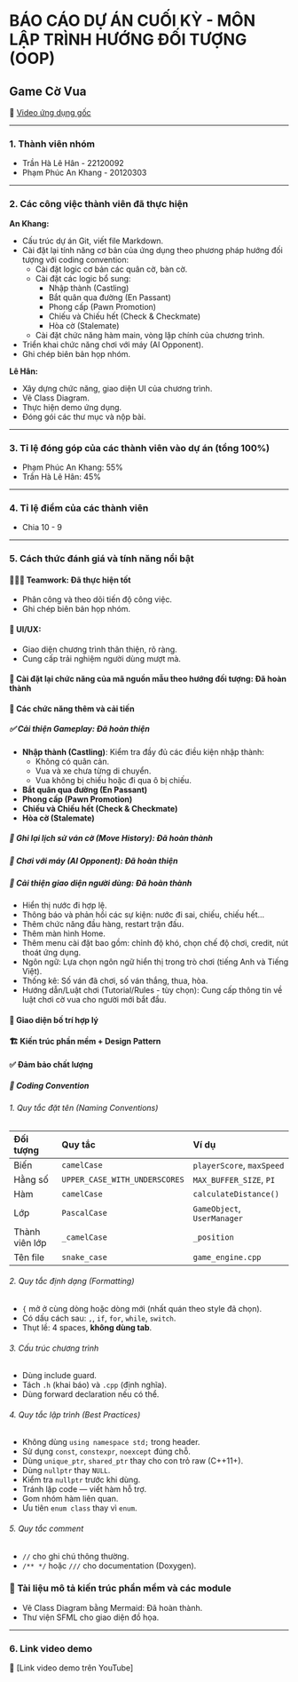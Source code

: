 # BÁO CÁO DỰ ÁN CUỐI KỲ - MÔN LẬP TRÌNH HƯỚNG ĐỐI TƯỢNG (OOP)

## Game Cờ Vua

🔗 [Video ứng dụng gốc](https://www.youtube.com/watch?v=_4EuZI8Q8cs)

---

### 1. Thành viên nhóm

- Trần Hà Lê Hân - 22120092
- Phạm Phúc An Khang - 20120303

---

### 2. Các công việc thành viên đã thực hiện

**An Khang:**

- Cấu trúc dự án Git, viết file Markdown.
- Cài đặt lại tính năng cơ bản của ứng dụng theo phương pháp hướng đối tượng với coding convention:
  - Cài đặt logic cơ bản các quân cờ, bàn cờ.
  - Cài đặt các logic bổ sung:
    - Nhập thành (Castling)
    - Bắt quân qua đường (En Passant)
    - Phong cấp (Pawn Promotion)
    - Chiếu và Chiếu hết (Check & Checkmate)
    - Hòa cờ (Stalemate)
  - Cài đặt chức năng hàm main, vòng lặp chính của chương trình.
- Triển khai chức năng chơi với máy (AI Opponent).
- Ghi chép biên bản họp nhóm.

**Lê Hân:**

- Xây dựng chức năng, giao diện UI của chương trình.
- Vẽ Class Diagram.
- Thực hiện demo ứng dụng.
- Đóng gói các thư mục và nộp bài.

---

### 3. Tỉ lệ đóng góp của các thành viên vào dự án (tổng 100%)

- Phạm Phúc An Khang: 55%
- Trần Hà Lê Hân: 45%

---

### 4. Tỉ lệ điểm của các thành viên

- Chia 10 - 9

---

### 5. Cách thức đánh giá và tính năng nổi bật

#### 🧑‍🤝‍🧑 Teamwork: Đã thực hiện tốt

- Phân công và theo dõi tiến độ công việc.
- Ghi chép biên bản họp nhóm.

#### 🎨 UI/UX:

- Giao diện chương trình thân thiện, rõ ràng.
- Cung cấp trải nghiệm người dùng mượt mà.

#### 🧱 Cài đặt lại chức năng của mã nguồn mẫu theo hướng đối tượng: Đã hoàn thành

#### 🔧 Các chức năng thêm và cải tiến

##### ✅ Cải thiện Gameplay: Đã hoàn thiện

- **Nhập thành (Castling)**: Kiểm tra đầy đủ các điều kiện nhập thành:
  - Không có quân cản.
  - Vua và xe chưa từng di chuyển.
  - Vua không bị chiếu hoặc đi qua ô bị chiếu.
- **Bắt quân qua đường (En Passant)**
- **Phong cấp (Pawn Promotion)**
- **Chiếu và Chiếu hết (Check & Checkmate)**
- **Hòa cờ (Stalemate)**

##### 📜 Ghi lại lịch sử ván cờ (Move History): Đã hoàn thành

##### 🤖 Chơi với máy (AI Opponent): Đã hoàn thiện

##### 🧩 Cải thiện giao diện người dùng: Đã hoàn thành

- Hiển thị nước đi hợp lệ.
- Thông báo và phản hồi các sự kiện: nước đi sai, chiếu, chiếu hết...
- Thêm chức năng đầu hàng, restart trận đấu.
- Thêm màn hình Home.
- Thêm menu cài đặt bao gồm: chỉnh độ khó, chọn chế độ chơi, credit, nút thoát ứng dụng.
- Ngôn ngữ: Lựa chọn ngôn ngữ hiển thị trong trò chơi (tiếng Anh và Tiếng Việt).
- Thống kê: Số ván đã chơi, số ván thắng, thua, hòa.
- Hướng dẫn/Luật chơi (Tutorial/Rules - tùy chọn): Cung cấp thông tin về luật chơi cờ vua cho người mới bắt đầu.

#### 🧭 Giao diện bố trí hợp lý

#### 🏗️ Kiến trúc phần mềm + Design Pattern

#### ✅ Đảm bảo chất lượng

##### 🔣 Coding Convention

###### 1. Quy tắc đặt tên (Naming Conventions)

| Đối tượng      | Quy tắc                       | Ví dụ                       |
| :------------- | :---------------------------- | :-------------------------- |
| Biến           | `camelCase`                   | `playerScore`, `maxSpeed`   |
| Hằng số        | `UPPER_CASE_WITH_UNDERSCORES` | `MAX_BUFFER_SIZE`, `PI`     |
| Hàm            | `camelCase`                   | `calculateDistance()`       |
| Lớp            | `PascalCase`                  | `GameObject`, `UserManager` |
| Thành viên lớp | `_camelCase`                  | `_position`                 |
| Tên file       | `snake_case`                  | `game_engine.cpp`           |

###### 2. Quy tắc định dạng (Formatting)

- `{` mở ở cùng dòng hoặc dòng mới (nhất quán theo style đã chọn).
- Có dấu cách sau: `,`, `if`, `for`, `while`, `switch`.
- Thụt lề: 4 spaces, **không dùng tab**.

###### 3. Cấu trúc chương trình

- Dùng include guard.
- Tách `.h` (khai báo) và `.cpp` (định nghĩa).
- Dùng forward declaration nếu có thể.

###### 4. Quy tắc lập trình (Best Practices)

- Không dùng `using namespace std;` trong header.
- Sử dụng `const`, `constexpr`, `noexcept` đúng chỗ.
- Dùng `unique_ptr`, `shared_ptr` thay cho con trỏ raw (C++11+).
- Dùng `nullptr` thay `NULL`.
- Kiểm tra `nullptr` trước khi dùng.
- Tránh lặp code — viết hàm hỗ trợ.
- Gom nhóm hàm liên quan.
- Ưu tiên `enum class` thay vì `enum`.

###### 5. Quy tắc comment

- `//` cho ghi chú thông thường.
- `/** */` hoặc `///` cho documentation (Doxygen).

### 📄 Tài liệu mô tả kiến trúc phần mềm và các module

- Vẽ Class Diagram bằng Mermaid: Đã hoàn thành.
- Thư viện SFML cho giao diện đồ họa.

---

### 6. Link video demo

🔗 [Link video demo trên YouTube]
